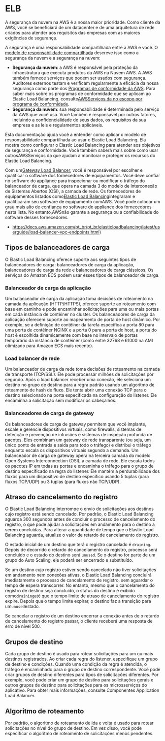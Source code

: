 # ELB

A segurança da nuvem na AWS é a nossa maior prioridade. Como cliente da AWS, você se beneficiará de um datacenter e de uma arquitetura de rede criados para atender aos requisitos das empresas com as maiores exigências de segurança.

A segurança é uma responsabilidade compartilhada entre a AWS e você. O [modelo de responsabilidade compartilhada](http://aws.amazon.com/compliance/shared-responsibility-model/) descreve isso como a segurança da nuvem e a segurança na nuvem:

- **Segurança da nuvem**: a AWS é responsável pela proteção da infraestrutura que executa produtos da AWS na Nuvem AWS. A AWS também fornece serviços que podem ser usados com segurança. Auditores externos testam e verificam regularmente a eficácia da nossa segurança como parte dos [Programas de conformidade da AWS](http://aws.amazon.com/compliance/programs/). Para saber mais sobre os programas de conformidade que se aplicam ao Elastic Load Balancing, consulte[AWSServiços da no escopo por programa de conformidade](http://aws.amazon.com/compliance/services-in-scope/).
- **Segurança da nuvem**: sua responsabilidade é determinada pelo serviço da AWS que você usa. Você também é responsável por outros fatores, incluindo a confidencialidade de seus dados, os requisitos da sua empresa e as leis e regulamentos aplicáveis.

Esta documentação ajuda você a entender como aplicar o modelo de responsabilidade compartilhada ao usar o Elastic Load Balancing. Ela mostra como configurar o Elastic Load Balancing para atender aos objetivos de segurança e conformidade. Você também saberá mais sobre como usar outrosAWSServiços da que ajudam a monitorar e proteger os recursos do Elastic Load Balancing.

Com um[Gateway Load Balancer](https://docs.aws.amazon.com/elasticloadbalancing/latest/gateway/), você é responsável por escolher e qualificar o software dos fornecedores de equipamentos. Você deve confiar no software do appliance para inspecionar ou modificar o tráfego do balanceador de carga, que opera na camada 3 do modelo de Interconexão de Sistemas Abertos (OSI), a camada de rede. Os fornecedores de equipamentos listados como[Elastic Load Balancing](http://aws.amazon.com/elasticloadbalancing/partners/)integraram e qualificaram seu software de equipamento comAWS. Você pode colocar um grau mais alto de confiança no software do appliance dos fornecedores nesta lista. No entanto,AWSnão garante a segurança ou a confiabilidade do software desses fornecedores.

- https://docs.aws.amazon.com/pt_br/pt_br/elasticloadbalancing/latest/userguide/load-balancer-vpc-endpoints.html)

## Tipos de balanceadores de carga

O Elastic Load Balancing oferece suporte aos seguintes tipos de balanceadores de carga: balanceadores de carga da aplicação, balanceadores de carga da rede e balanceadores de carga clássicos. Os serviços do Amazon ECS podem usar esses tipos de balanceador de carga.

### Balanceador de carga da aplicação

Um balanceador de carga da aplicação toma decisões de roteamento na camada da aplicação (HTTP/HTTPS), oferece suporte ao roteamento com base em caminho e pode encaminhar solicitações para uma ou mais portas em cada instância de contêiner no cluster. Os balanceadores de carga da aplicação oferecem suporte ao mapeamento de porta de host dinâmico. Por exemplo, se a definição de contêiner da tarefa especifica a porta 80 para uma porta de contêiner NGINX e a porta 0 para a porta do host, a porta do host é escolhida dinamicamente com base no intervalo de portas temporário da instância de contêiner (como entre 32768 e 61000 na AMI otimizado para Amazon ECS mais recente).

### Load balancer de rede

Um balanceador de carga da rede toma decisões de roteamento na camada de transporte (TCP/SSL). Ele pode processar milhões de solicitações por segundo. Após o load balancer receber uma conexão, ele seleciona um destino no grupo de destino para a regra padrão usando um algoritmo de roteamento de hash de fluxo. Ele tenta abrir uma conexão TCP para o destino selecionado na porta especificada na configuração do listener. Ele encaminha a solicitação sem modificar os cabeçalhos.

### Balanceadores de carga de gateway

Os balanceadores de carga de gateway permitem que você implante, escale e gerencie dispositivos virtuais, como firewalls, sistemas de detecção e prevenção de intrusões e sistemas de inspeção profunda de pacotes. Eles combinam um gateway de rede transparente (ou seja, um único ponto de entrada e saída para todo o tráfego) e distribui o tráfego enquanto escala os dispositivos virtuais segundo a demanda. Um balanceador de carga de gateway opera na terceira camada do modelo Open Systems Interconnection (OSI), a camada de rede. Ele escuta todos os pacotes IP em todas as portas e encaminha o tráfego para o grupo de destino especificado na regra do listener. Ele mantém a perdurabilidade dos fluxos para um dispositivo de destino específico usando 5 tuplas (para fluxos TCP/UDP) ou 3 tuplas (para fluxos não TCP/UDP).

## Atraso do cancelamento do registro

O Elastic Load Balancing interrompe o envio de solicitações aos destinos cujo registro está sendo cancelado. Por padrão, o Elastic Load Balancing aguarda 300 segundos antes de concluir o processo de cancelamento do registro, o que pode ajudar a solicitações em andamento para o destino a serem concluídas. Para alterar a quantidade de tempo que o Elastic Load Balancing aguarda, atualize o valor de retardo de cancelamento do registro.

O estado inicial de um destino que terá o registro cancelado é `draining`. Depois de decorrido o retardo de cancelamento do registro, processo será concluído e o estado do destino será `unused`. Se o destino for parte de um grupo do Auto Scaling, ele poderá ser encerrado e substituído.

Se um destino cujo registro estiver sendo cancelado não tiver solicitações em andamento nem conexões ativas, o Elastic Load Balancing concluirá imediatamente o processo de cancelamento de registro, sem aguardar o tempo de espera transcorrer. No entanto, mesmo que o cancelamento do registro de destino seja concluído, o status do destino é exibido como`draining`até que o tempo limite de atraso de cancelamento do registro expire. Depois que o tempo limite expirar, o destino faz a transição para um`unused`estado.

Se cancelar o registro de um destino encerrar a conexão antes de o retardo de cancelamento do registro passar, o cliente receberá uma resposta de erro de nível 500.

## Grupos de destino

Cada grupo de destino é usado para rotear solicitações para um ou mais destinos registrados. Ao criar cada regra do listener, especifique um grupo de destino e condições. Quando uma condição da regra é atendida, o tráfego é encaminhado para o grupo de destino correspondente. Você pode criar grupos de destino diferentes para tipos de solicitações diferentes. Por exemplo, você pode criar um grupo de destino para solicitações gerais e outros grupos de destino para solicitações para os microsserviços do aplicativo. Para obter mais informações, consulte Componentes Application Load Balancer.

## Algoritmo de roteamento

Por padrão, o algoritmo de roteamento de ida e volta é usado para rotear solicitações no nível do grupo de destino. Em vez disso, você pode especificar o algoritmo de roteamento de solicitações menos pendentes.
